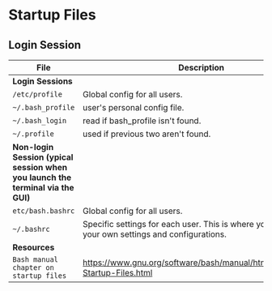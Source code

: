# Startup Files

## Login Session

| **File**   | **Description**   |
| --------------|-------------------|
| **Login Sessions** |
| `/etc/profile` | Global config for all users. |
| `~/.bash_profile` | user's personal config file. |
| `~/.bash_login` | read if bash_profile isn't found. |
| `~/.profile` | used if previous two aren't found. |
| **Non-login Session (ypical session when you launch the terminal via the GUI)** |
| `etc/bash.bashrc` | Global config for all users. |
| `~/.bashrc` | Specific settings for each user. This is where you can define your own settings and configurations. |
| **Resources** |
| `Bash manual chapter on startup files` | https://www.gnu.org/software/bash/manual/html_node/Bash-Startup-Files.html |

